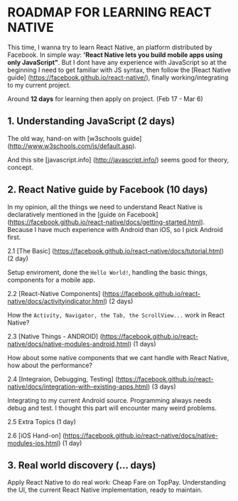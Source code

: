# ROADMAP FOR LEARNING REACT NATIVE

This time, I wanna try to learn React Native, an platform distributed by Facebook.
In simple way: **'React Native lets you build mobile apps using only JavaScript"**. But I dont have any experience with JavaScript so at the beginning I need to get familiar with JS syntax, then follow the [React Native guide] (https://facebook.github.io/react-native/), finally working/integrating to my current project.

Around **12 days** for learning then apply on project. (Feb 17 - Mar 6)

## 1. Understanding JavaScript  (2 days)

The old way, hand-on with [w3schools guide] (http://www.w3schools.com/js/default.asp).

And this site [javascript.info] (http://javascript.info/) seems good for theory, concept.

## 2. React Native guide by Facebook (10 days)

In my opinion, all the things we need to understand React Native is declaratively mentioned in the [guide on Facebook] (https://facebook.github.io/react-native/docs/getting-started.html). Because I have much experience with Android than iOS, so I pick Android first.

2.1 [The Basic] 
(https://facebook.github.io/react-native/docs/tutorial.html) (2 day)

Setup enviroment, done the `Hello World!`, handling the basic things, components for a mobile app.

2.2 [React-Native Components] 
(https://facebook.github.io/react-native/docs/activityindicator.html) (2 days)

How the `Activity, Navigator, the Tab, the ScrollView...` work in React Native?


2.3 [Native Things - ANDROID]
(https://facebook.github.io/react-native/docs/native-modules-android.html) (1 days)

How about some native components that we cant handle with React Native, how about the performance?

2.4 [Integraion, Debugging, Testing] 
(https://facebook.github.io/react-native/docs/integration-with-existing-apps.html) (3 days)

Integrating to my current Android source. Programming always needs debug and test. I thought this part will encounter many weird problems.

2.5 Extra Topics (1 day)

2.6 [iOS Hand-on] 
(https://facebook.github.io/react-native/docs/native-modules-ios.html) (1 day)

## 3. Real world discovery (... days)

Apply React Native to do real work: Cheap Fare on TopPay.
Understanding the UI, the current React Native implementation, ready to maintain.






